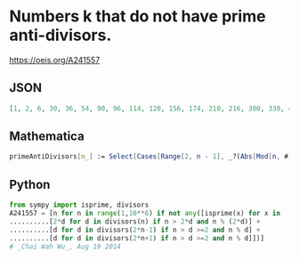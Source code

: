 # Numbers k that do not have prime anti\-divisors\.
https://oeis.org/A241557
## JSON
```JSON
[1, 2, 6, 30, 36, 54, 90, 96, 114, 120, 156, 174, 210, 216, 300, 330, 414, 510, 516, 546, 576, 660, 714, 726, 744, 804, 810, 834, 894, 936, 966, 1014, 1044, 1056, 1134, 1170, 1296, 1344, 1356, 1500, 1560, 1584, 1626, 1650, 1680, 1686, 1734, 1764, 1770, 1836, 1884, 1926, 2010, 2046, 2064]
```
## Mathematica
```Mathematica
primeAntiDivisors[n_] := Select[Cases[Range[2, n - 1], _?(Abs[Mod[n, #] - #/2] < 1 &)], PrimeQ]; a241556[n_Integer] := Map[Length[primeAntiDivisors[#]] &, Range[n]]; Flatten[Position[a241556[10^5],0]]
```
## Python
```Python
from sympy import isprime, divisors
A241557 = [n for n in range(1,10**6) if not any([isprime(x) for x in
..........[2*d for d in divisors(n) if n > 2*d and n % (2*d)] +
..........[d for d in divisors(2*n-1) if n > d >=2 and n % d] +
..........[d for d in divisors(2*n+1) if n > d >=2 and n % d]])]
# _Chai Wah Wu_, Aug 19 2014
```
